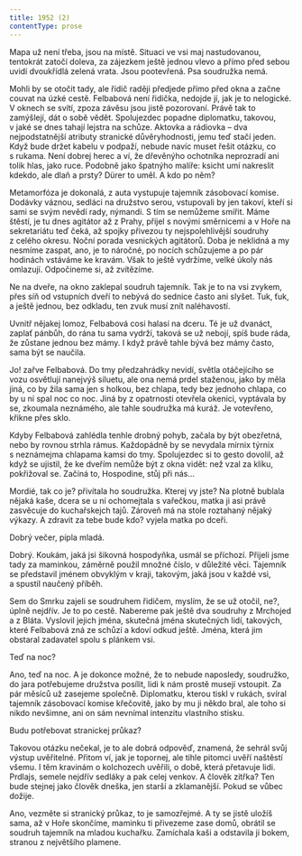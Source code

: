 ```yaml
---
title: 1952 (2)
contentType: prose
---
```


Mapa už není třeba, jsou na místě. Situaci ve vsi maj nastudovanou, tentokrát zatočí doleva, za zájezkem ještě jednou vlevo a přímo před sebou uvidí dvoukřídlá zelená vrata. Jsou pootevřená. Psa soudružka nemá.

Mohli by se otočit tady, ale řidič raději předjede přímo před okna a začne couvat na úzké cestě. Felbabová není řidička, nedojde jí, jak je to nelogické. V oknech se svítí, zpoza závěsu jsou jistě pozorovaní. Právě tak to zamýšlejí, dát o sobě vědět. Spolujezdec popadne diplomatku, takovou, v jaké se dnes tahají lejstra na schůze. Aktovka a rádiovka – dva nejpodstatnější atributy stranické důvěryhodnosti, jemu teď stačí jeden. Když bude držet kabelu v podpaží, nebude navíc muset řešit otázku, co s rukama. Není dobrej herec a ví, že dřevěnýho ochotníka neprozradí ani tolik hlas, jako ruce. Podobně jako špatnýho malíře: ksicht umí nakreslit kdekdo, ale dlaň a prsty? Dürer to uměl. A kdo po něm?

Metamorfóza je dokonalá, z auta vystupuje tajemník zásobovací komise. Dodávky váznou, sedláci na družstvo serou, vstupovali by jen takoví, kteří si sami se svým nevědí rady, nýmandi. S tím se nemůžeme smířit. Máme štěstí, je tu dnes agitátor až z Prahy, přijel s novými směrnicemi a v Hoře na sekretariátu teď čeká, až spojky přivezou ty nejspolehlivější soudruhy z celého okresu. Noční porada vesnických agitátorů. Doba je neklidná a my nesmíme zaspat, ano, je to náročné, po nocích schůzujeme a po pár hodinách vstáváme ke kravám. Však to ještě vydržíme, velké úkoly nás omlazují. Odpočineme si, až zvítězíme.

Ne na dveře, na okno zaklepal soudruh tajemník. Tak je to na vsi zvykem, přes síň od vstupních dveří to nebývá do sednice často ani slyšet. Tuk, ťuk, a ještě jednou, bez odkladu, ten zvuk musí znít naléhavostí.

Uvnitř nějakej lomoz, Felbabová cosi halasí na dceru. Té je už dvanáct, zaplať pánbůh, do rána tu sama vydrží, taková se už nebojí, spíš bude ráda, že zůstane jednou bez mámy. I když právě tahle bývá bez mámy často, sama být se naučila.

Jo! zařve Felbabová. Do tmy předzahrádky nevidí, světla otáčejícího se vozu osvětlují nanejvýš siluetu, ale ona nemá prdel staženou, jako by měla jiná, co by žila sama jen s holkou, bez chlapa, tedy bez jednoho chlapa, co by u ní spal noc co noc. Jiná by z opatrnosti otevřela okenici, vyptávala by se, zkoumala neznámého, ale tahle soudružka má kuráž. Je votevřeno, křikne přes sklo.

Kdyby Felbabová zahlédla tenhle drobný pohyb, začala by být obezřetná, nebo by rovnou strhla rámus. Každopádně by se nevydala mírnix týrnix s neznámejma chlapama kamsi do tmy. Spolujezdec si to gesto dovolil, až když se ujistil, že ke dveřím nemůže být z okna vidět: než vzal za kliku, pokřižoval se. Začíná to, Hospodine, stůj při nás…

Mordié, tak co je? přivítala ho soudružka. Kterej vy jste? Na plotně bublala nějaká kaše, dcera se u ní ochomejtala s vařečkou, matka ji asi právě zasvěcuje do kuchařskejch tajů. Zároveň má na stole roztahaný nějaký výkazy. A zdravit za tebe bude kdo? vyjela matka po dceři.

Dobrý večer, pípla mladá.

Dobrý. Koukám, jaká jsi šikovná hospodyňka, usmál se příchozí. Přijeli jsme tady za maminkou, záměrně použil množné číslo, v důležité věci. Tajemník se představil jménem obvyklým v kraji, takovým, jaká jsou v každé vsi, a spustil naučený příběh.

Sem do Smrku zajeli se soudruhem řidičem, myslím, že se už otočil, ne?, úplně nejdřív. Je to po cestě. Nabereme pak ještě dva soudruhy z Mrchojed a z Bláta. Vyslovil jejich jména, skutečná jména skutečných lidí, takových, které Felbabová zná ze schůzí a kdoví odkud ještě. Jména, která jim obstaral zadavatel spolu s plánkem vsi.

Teď na noc?

Ano, teď na noc. A je dokonce možné, že to nebude naposledy, soudružko, do jara potřebujeme družstva posílit, lidi k nám prostě musejí vstoupit. Za pár měsíců už zasejeme společně. Diplomatku, kterou tiskl v rukách, svíral tajemník zásobovací komise křečovitě, jako by mu ji někdo bral, ale toho si nikdo nevšimne, ani on sám nevnímal intenzitu vlastního stisku.

Budu potřebovat stranickej průkaz?

Takovou otázku nečekal, je to ale dobrá odpověď, znamená, že sehrál svůj výstup uvěřitelné. Přitom ví, jak je topornej, ale tihle pitomci uvěří naštěstí všemu. I těm kravinám o kolchozech uvěřili, o době, která přetavuje lidi. Prdlajs, semele nejdřív sedláky a pak celej venkov. A člověk zítřka? Ten bude stejnej jako člověk dneška, jen starší a zklamanější. Pokud se vůbec dožije.

Ano, vezměte si stranický průkaz, to je samozřejmé. A ty se jistě uložíš sama, až v Hoře skončíme, maminku ti přivezeme zase domů, obrátil se soudruh tajemník na mladou kuchařku. Zamíchala kaši a odstavila ji bokem, stranou z největšího plamene.
